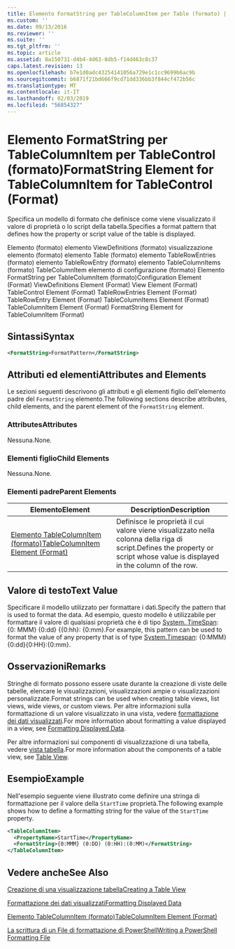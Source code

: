 ```yaml
---
title: Elemento FormatString per TableColumnItem per Table (formato) | Microsoft Docs
ms.custom: ''
ms.date: 09/13/2016
ms.reviewer: ''
ms.suite: ''
ms.tgt_pltfrm: ''
ms.topic: article
ms.assetid: 8a150731-d4b4-4d63-8db5-f14d463c8c37
caps.latest.revision: 13
ms.openlocfilehash: b7e1d0adc43254141056a729e1c1cc9699b6ac9b
ms.sourcegitcommit: b6871f21bd666f9cd71dd336bb3f844cf472b56c
ms.translationtype: MT
ms.contentlocale: it-IT
ms.lasthandoff: 02/03/2019
ms.locfileid: "56854327"
---
```

# <a name="formatstring-element-for-tablecolumnitem-for-tablecontrol-format"></a><span data-ttu-id="13785-102">Elemento FormatString per TableColumnItem per TableControl (formato)</span><span class="sxs-lookup"><span data-stu-id="13785-102">FormatString Element for TableColumnItem for TableControl (Format)</span></span>

<span data-ttu-id="13785-103">Specifica un modello di formato che definisce come viene visualizzato il valore di proprietà o lo script della tabella.</span><span class="sxs-lookup"><span data-stu-id="13785-103">Specifies a format pattern that defines how the property or script value of the table is displayed.</span></span>

<span data-ttu-id="13785-104">Elemento (formato) elemento ViewDefinitions (formato) visualizzazione elemento (formato) elemento Table (formato) elemento TableRowEntries (formato) elemento TableRowEntry (formato) elemento TableColumnItems (formato) TableColumnItem elemento di configurazione (formato) Elemento FormatString per TableColumnItem (formato)</span><span class="sxs-lookup"><span data-stu-id="13785-104">Configuration Element (Format) ViewDefinitions Element (Format) View Element (Format) TableControl Element (Format) TableRowEntries Element (Format) TableRowEntry Element (Format) TableColumnItems Element (Format) TableColumnItem Element (Format) FormatString Element for TableColumnItem (Format)</span></span>

## <a name="syntax"></a><span data-ttu-id="13785-105">Sintassi</span><span class="sxs-lookup"><span data-stu-id="13785-105">Syntax</span></span>

```xml
<FormatString>FormatPattern</FormatString>
```

## <a name="attributes-and-elements"></a><span data-ttu-id="13785-106">Attributi ed elementi</span><span class="sxs-lookup"><span data-stu-id="13785-106">Attributes and Elements</span></span>

<span data-ttu-id="13785-107">Le sezioni seguenti descrivono gli attributi e gli elementi figlio dell'elemento padre del `FormatString` elemento.</span><span class="sxs-lookup"><span data-stu-id="13785-107">The following sections describe attributes, child elements, and the parent element of the `FormatString` element.</span></span>

### <a name="attributes"></a><span data-ttu-id="13785-108">Attributes</span><span class="sxs-lookup"><span data-stu-id="13785-108">Attributes</span></span>

<span data-ttu-id="13785-109">Nessuna.</span><span class="sxs-lookup"><span data-stu-id="13785-109">None.</span></span>

### <a name="child-elements"></a><span data-ttu-id="13785-110">Elementi figlio</span><span class="sxs-lookup"><span data-stu-id="13785-110">Child Elements</span></span>

<span data-ttu-id="13785-111">Nessuna.</span><span class="sxs-lookup"><span data-stu-id="13785-111">None.</span></span>

### <a name="parent-elements"></a><span data-ttu-id="13785-112">Elementi padre</span><span class="sxs-lookup"><span data-stu-id="13785-112">Parent Elements</span></span>

|<span data-ttu-id="13785-113">Elemento</span><span class="sxs-lookup"><span data-stu-id="13785-113">Element</span></span>|<span data-ttu-id="13785-114">Description</span><span class="sxs-lookup"><span data-stu-id="13785-114">Description</span></span>|
|-------------|-----------------|
|[<span data-ttu-id="13785-115">Elemento TableColumnItem (formato)</span><span class="sxs-lookup"><span data-stu-id="13785-115">TableColumnItem Element (Format)</span></span>](./tablecolumnitem-element-for-tablecolumnitems-for-tablecontrol-format.md)|<span data-ttu-id="13785-116">Definisce le proprietà il cui valore viene visualizzato nella colonna della riga di script.</span><span class="sxs-lookup"><span data-stu-id="13785-116">Defines the property or script whose value is displayed in the column of the row.</span></span>|

## <a name="text-value"></a><span data-ttu-id="13785-117">Valore di testo</span><span class="sxs-lookup"><span data-stu-id="13785-117">Text Value</span></span>

<span data-ttu-id="13785-118">Specificare il modello utilizzato per formattare i dati.</span><span class="sxs-lookup"><span data-stu-id="13785-118">Specify the pattern that is used to format the data.</span></span> <span data-ttu-id="13785-119">Ad esempio, questo modello è utilizzabile per formattare il valore di qualsiasi proprietà che è di tipo [System. TimeSpan](/dotnet/api/System.TimeSpan): {0: MMM} {0:dd} {{0:hh}: {0:mm}.</span><span class="sxs-lookup"><span data-stu-id="13785-119">For example, this pattern can be used to format the value of any property that is of type [System.Timespan](/dotnet/api/System.TimeSpan): {0:MMM}{0:dd}{0:HH}:{0:mm}.</span></span>

## <a name="remarks"></a><span data-ttu-id="13785-120">Osservazioni</span><span class="sxs-lookup"><span data-stu-id="13785-120">Remarks</span></span>

<span data-ttu-id="13785-121">Stringhe di formato possono essere usate durante la creazione di viste delle tabelle, elencare le visualizzazioni, visualizzazioni ampie o visualizzazioni personalizzate.</span><span class="sxs-lookup"><span data-stu-id="13785-121">Format strings can be used when creating table views, list views, wide views, or custom views.</span></span> <span data-ttu-id="13785-122">Per altre informazioni sulla formattazione di un valore visualizzato in una vista, vedere [formattazione dei dati visualizzati](./formatting-displayed-data.md).</span><span class="sxs-lookup"><span data-stu-id="13785-122">For more information about formatting a value displayed in a view, see [Formatting Displayed Data](./formatting-displayed-data.md).</span></span>

<span data-ttu-id="13785-123">Per altre informazioni sui componenti di visualizzazione di una tabella, vedere [vista tabella](./creating-a-table-view.md).</span><span class="sxs-lookup"><span data-stu-id="13785-123">For more information about the components of a table view, see [Table View](./creating-a-table-view.md).</span></span>

## <a name="example"></a><span data-ttu-id="13785-124">Esempio</span><span class="sxs-lookup"><span data-stu-id="13785-124">Example</span></span>

<span data-ttu-id="13785-125">Nell'esempio seguente viene illustrato come definire una stringa di formattazione per il valore della `StartTime` proprietà.</span><span class="sxs-lookup"><span data-stu-id="13785-125">The following example shows how to define a formatting string for the value of the `StartTime` property.</span></span>

```xml
<TableColumnItem>
  <PropertyName>StartTime</PropertyName>
  <FormatString>{0:MMM} (0:DD) (0:HH):(0:MM)</FormatString>
</TableColumnItem>
```

## <a name="see-also"></a><span data-ttu-id="13785-126">Vedere anche</span><span class="sxs-lookup"><span data-stu-id="13785-126">See Also</span></span>

[<span data-ttu-id="13785-127">Creazione di una visualizzazione tabella</span><span class="sxs-lookup"><span data-stu-id="13785-127">Creating a Table View</span></span>](./creating-a-table-view.md)

[<span data-ttu-id="13785-128">Formattazione dei dati visualizzati</span><span class="sxs-lookup"><span data-stu-id="13785-128">Formatting Displayed Data</span></span>](./formatting-displayed-data.md)

[<span data-ttu-id="13785-129">Elemento TableColumnItem (formato)</span><span class="sxs-lookup"><span data-stu-id="13785-129">TableColumnItem Element (Format)</span></span>](./tablecolumnitem-element-for-tablecolumnitems-for-tablecontrol-format.md)

[<span data-ttu-id="13785-130">La scrittura di un File di formattazione di PowerShell</span><span class="sxs-lookup"><span data-stu-id="13785-130">Writing a PowerShell Formatting File</span></span>](./writing-a-powershell-formatting-file.md)
